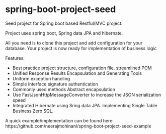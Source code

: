 # spring-boot-project-seed
Seed project for Spring boot based Restful/MVC project.

Project uses spring boot, Spring data JPA and hibernate.

All you need is to clone this project and add configuration for your database. Your project is now ready for implementation of business logic

Features:
<ul>
<li>Best practice project structure, configuration file, streamlined POM</li>
<li>Unified Response Results Encapsulation and Generating Tools</li>
<li>Uniform exception handling</li>
<li>Simple interface signature authentication</li>
<li>Commonly used methods Abstract encapsulation</li>
<li>Use FastJsonHttpMessageConverter to increase the JSON serialization speed</li>
<li>Integrated Hibernate using Sring data JPA. Implementing Single Table Business Zero SQL.</li> 
</ul>
A quick example/implementation can be found here:
https://github.com/neerajmohinani/spring-boot-project-seed-example
